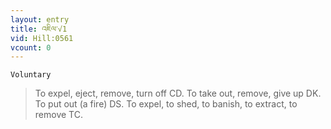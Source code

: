 ```yaml
---
layout: entry
title: འཇིལ་√1
vid: Hill:0561
vcount: 0
---
```

`Voluntary` 
> To expel, eject, remove, turn off CD\.
 To take out, remove, give up DK\.
 To put out (a fire) DS\.
 To expel, to shed, to banish, to extract, to remove TC\.

